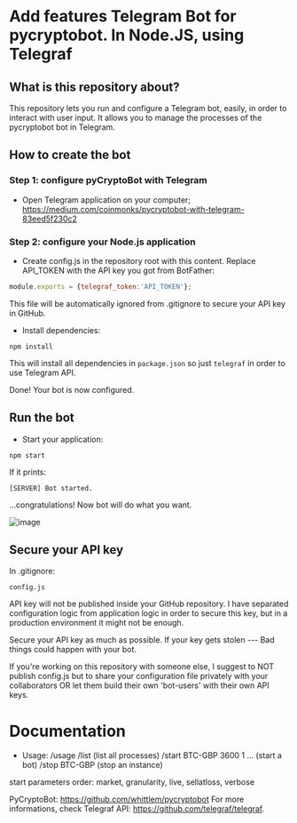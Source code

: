 # Add features Telegram Bot for pycryptobot. In Node.JS, using Telegraf

## What is this repository about?
This repository lets you run and configure a Telegram bot, easily, in order to interact with user input.
It allows you to manage the processes of the pycryptobot bot in Telegram.

## How to create the bot

### Step 1: configure pyCryptoBot with Telegram
- Open Telegram application on your computer;
https://medium.com/coinmonks/pycryptobot-with-telegram-83eed5f230c2

### Step 2: configure your Node.js application
- Create config.js in the repository root with this content. Replace API_TOKEN with the API key you got from BotFather:
```javascript
module.exports = {telegraf_token:'API_TOKEN'};
```
This file will be automatically ignored from .gitignore to secure your API key in GitHub.

- Install dependencies:
```
npm install
```
This will install all dependencies in `package.json` so just `telegraf` in order to use Telegram API.

Done! Your bot is now configured.

## Run the bot
- Start your application:
```
npm start
```
If it prints:
```
[SERVER] Bot started.
```
...congratulations! Now bot will do what you want.

![image](http://i.imgur.com/v6fmG6f.png)

## Secure your API key
In .gitignore:
```
config.js
```
API key will not be published inside your GitHub repository.
I have separated configuration logic from application logic in order to secure this key, but in a production environment it might not be enough.

Secure your API key as much as possible.
If your key gets stolen --- Bad things could happen with your bot.

If you're working on this repository with someone else, I suggest to NOT publish config.js but to share your configuration file privately with your collaborators OR let them build their own 'bot-users' with their own API keys.

# Documentation
- Usage:
/usage
/list (list all processes)
/start BTC-GBP 3600 1 ... (start a bot)
/stop BTC-GBP (stop an instance)

start parameters order: market, granularity, live, sellatloss, verbose

PyCryptoBot: https://github.com/whittlem/pycryptobot
For more informations, check Telegraf API: https://github.com/telegraf/telegraf.
